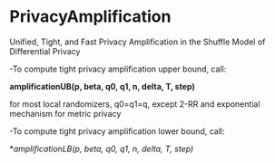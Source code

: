# PrivacyAmplification

Unified, Tight, and Fast Privacy Amplification in the Shuffle Model of Differential Privacy

-To compute tight privacy amplification upper bound, call:

**amplificationUB(p, beta, q0, q1, n, delta, T, step)**

for most local randomizers, q0=q1=q, except 2-RR and exponential mechanism for metric privacy


-To compute tight privacy amplification lower bound, call:

**amplificationLB(p, beta, q0, q1, n, delta, T, step)*
